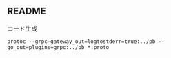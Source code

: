 ## README

コード生成
```shell
protoc --grpc-gateway_out=logtostderr=true:../pb --go_out=plugins=grpc:../pb *.proto  
 ```
